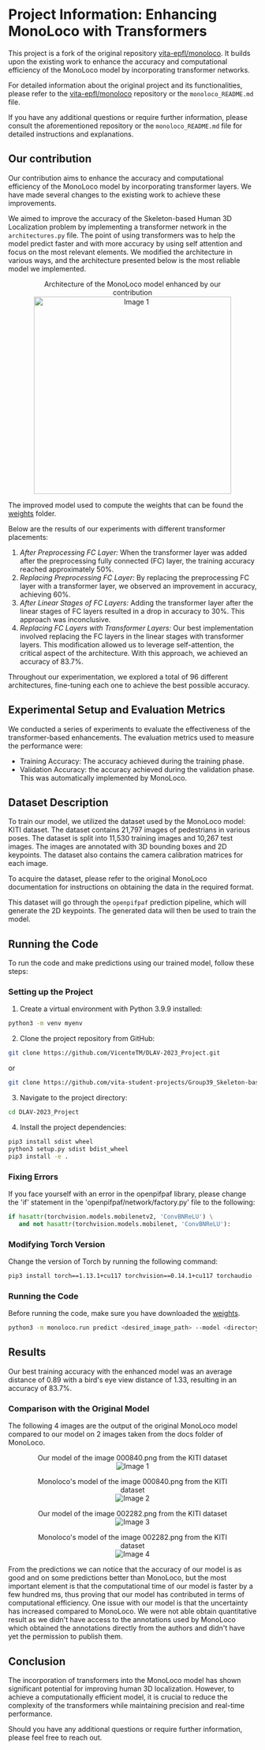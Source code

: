 # Project Information: Enhancing MonoLoco with Transformers

This project is a fork of the original repository [vita-epfl/monoloco](https://github.com/vita-epfl/monoloco). It builds upon the existing work to enhance the accuracy and computational efficiency of the MonoLoco model by incorporating transformer networks.

For detailed information about the original project and its functionalities, please refer to the [vita-epfl/monoloco](https://github.com/vita-epfl/monoloco) repository or the `monoloco_README.md` file.

If you have any additional questions or require further information, please consult the aforementioned repository or the `monoloco_README.md` file for detailed instructions and explanations.

## Our contribution

Our contribution aims to enhance the accuracy and computational efficiency of the MonoLoco model by incorporating transformer layers. We have made several changes to the existing work to achieve these improvements.

We aimed to improve the accuracy of the Skeleton-based Human 3D Localization problem by implementing a transformer network in the `architectures.py` file. The point of using transformers was to help the model predict faster and with more accuracy by using self attention and focus on the most relevant elements.
We modified the architecture in various ways, and the architecture presented below is the most reliable model we implemented.

<div align="center">
    <figure>
        <figcaption>Architecture of the MonoLoco model enhanced by our contribution</figcaption>
        <img src="images/Fully connected layer-2.png" alt="Image 1" width="400">
    </figure>
</div>

The improved model used to compute the weights that can be found the [weights](https://drive.google.com/drive/folders/1BzW9tj1EgbQC7-Fop8gODIejZzN9YRpg?usp=drive_link) folder.

Below are the results of our experiments with different transformer placements:

1. *After Preprocessing FC Layer:* When the transformer layer was added after the preprocessing fully connected (FC) layer, the training accuracy reached approximately 50%.
2. *Replacing Preprocessing FC Layer:* By replacing the preprocessing FC layer with a transformer layer, we observed an improvement in accuracy, achieving 60%.
3. *After Linear Stages of FC Layers:* Adding the transformer layer after the linear stages of FC layers resulted in a drop in accuracy to 30%. This approach was inconclusive.
4. *Replacing FC Layers with Transformer Layers:* Our best implementation involved replacing the FC layers in the linear stages with transformer layers. This modification allowed us to leverage self-attention, the critical aspect of the architecture. With this approach, we achieved an accuracy of 83.7%.

Throughout our experimentation, we explored a total of 96 different architectures, fine-tuning each one to achieve the best possible accuracy.

## Experimental Setup and Evaluation Metrics

We conducted a series of experiments to evaluate the effectiveness of the transformer-based enhancements. The evaluation metrics used to measure the performance were:

- Training Accuracy: The accuracy achieved during the training phase.
- Validation Accuracy: the accuracy achieved during the validation phase. This was automatically implemented by MonoLoco.

## Dataset Description

To train our model, we utilized the dataset used by the MonoLoco model: KITI dataset. The dataset contains 21,797 images of pedestrians in various poses. The dataset is split into 11,530 training images and 10,267 test images. The images are annotated with 3D bounding boxes and 2D keypoints. The dataset also contains the camera calibration matrices for each image.

To acquire the dataset, please refer to the original MonoLoco documentation for instructions on obtaining the data in the required format.

This dataset will go through the `openpifpaf` prediction pipeline, which will generate the 2D keypoints. The generated data will then be used to train the model.

## Running the Code

To run the code and make predictions using our trained model, follow these steps:

### Setting up the Project

1. Create a virtual environment with Python 3.9.9 installed:

``` bash
python3 -m venv myenv
```

2. Clone the project repository from GitHub:

``` bash
git clone https://github.com/VicenteTM/DLAV-2023_Project.git
```


or 

``` bash
git clone https://github.com/vita-student-projects/Group39_Skeleton-based-Human-3D-Localization.git
```


3. Navigate to the project directory:

``` bash
cd DLAV-2023_Project
```


4. Install the project dependencies:

``` bash
pip3 install sdist wheel
python3 setup.py sdist bdist_wheel
pip3 install -e .
```


### Fixing Errors

If you face yourself with an error in the openpifpaf library, please change the 'if' statement in the 'openpifpaf/network/factory.py' file to the following:

``` python
if hasattr(torchvision.models.mobilenetv2, 'ConvBNReLU') \
   and not hasattr(torchvision.models.mobilenet, 'ConvBNReLU'):
```

### Modifying Torch Version

Change the version of Torch by running the following command:

``` bash
pip3 install torch==1.13.1+cu117 torchvision==0.14.1+cu117 torchaudio --index-url https://download.pytorch.org/whl/cu117
```


### Running the Code
Before running the code, make sure you have downloaded the [weights](https://drive.google.com/drive/folders/1BzW9tj1EgbQC7-Fop8gODIejZzN9YRpg?usp=drive_link).
``` bash
python3 -m monoloco.run predict <desired_image_path> --model <directory_of_your_weights>/final_weights.pkl
```


## Results

Our best training accuracy with the enhanced model was an average distance of 0.89 with a bird's eye view distance of 1.33, resulting in an accuracy of 83.7%.

### Comparison with the Original Model

The following 4 images are the output of the original MonoLoco model compared to our model on 2 images taken from the docs folder of MonoLoco. 

<div align="center">
    <figure>
        <figcaption>Our model of the image 000840.png from the KITI dataset</figcaption>
        <img src="images/current_000840.png" alt="Image 1">
    </figure>
    <figure>
        <figcaption>Monoloco's model of the image 000840.png from the KITI dataset</figcaption>
        <img src="images/previous_000840.png" alt="Image 2">
    </figure>
</div>

<div align="center">
    <figure>
        <figcaption>Our model of the image 002282.png from the KITI dataset</figcaption>
        <img src="images/current_002282.png" alt="Image 3">
    </figure>
    <figure>
        <figcaption>Monoloco's model of the image 002282.png from the KITI dataset</figcaption>
        <img src="images/previous_002282.jpeg" alt="Image 4">
    </figure>
</div>

From the predictions we can notice that the accuracy of our model is as good and on some predictions better than MonoLoco, but the most important element is that the computational time of our model is faster by a few hundred ms, thus proving that our model has contributed in terms of computational efficiency. One issue with our model is that the uncertainty has increased compared to MonoLoco.
We were not able obtain quantitative result as we didn't have access to the annotations used by MonoLoco which obtained the annotations directly from the authors and didn't have yet the permission to publish them.


## Conclusion

The incorporation of transformers into the MonoLoco model has shown significant potential for improving human 3D localization. However, to achieve a computationally efficient model, it is crucial to reduce the complexity of the transformers while maintaining precision and real-time performance.

Should you have any additional questions or require further information, please feel free to reach out.